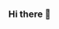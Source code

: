 ### Hi there 👋

<!--
**chlaw0/chlaw0** is a ✨ _special_ ✨ repository because its `README.md` (this file) appears on your GitHub profile.

Here are some ideas to get you started:

- 🔭 I’m currently working on the course project
- 🌱 I’m currently learning how to use GitHub
- 👯 I’m looking to collaborate on another project
- 🤔 I’m looking for help with my friend
- 💬 Ask me about the hobby
- 📫 How to reach me: find me through my IG
- 😄 Pronouns: Hi
- ⚡ Fun fact: No
-->
